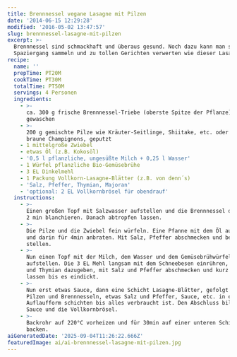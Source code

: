 ```yaml
---
title: Brennnessel vegane Lasagne mit Pilzen
date: '2014-06-15 12:29:28'
modified: '2016-05-02 13:47:57'
slug: brennnessel-lasagne-mit-pilzen
excerpt: >-
  Brennnessel sind schmackhaft und überaus gesund. Noch dazu kann man sie beim
  Spaziergang sammeln und zu tollen Gerichten verwerten wie dieser Lasagne.
recipe:
  name: ''
  prepTime: PT20M
  cookTime: PT30M
  totalTime: PT50M
  servings: 4 Personen
  ingredients:
    - >-
      ca. 300 g frische Brennnessel-Triebe (oberste Spitze der Pflanze),
      gewaschen
    - >-
      200 g gemischte Pilze wie Kräuter-Seitlinge, Shiitake, etc. oder einfach
      braune Champignons, geputzt
    - 1 mittelgroße Zwiebel
    - etwas Öl (z.B. Kokosöl)
    - '0,5 l pflanzliche, ungesüßte Milch + 0,25 l Wasser'
    - 1 Würfel pflanzliche Bio-Gemüsebrühe
    - 3 EL Dinkelmehl
    - 1 Packung Vollkorn-Lasagne-Blätter (z.B. von denn´s)
    - 'Salz, Pfeffer, Thymian, Majoran'
    - 'optional: 2 EL Vollkornbrösel für obendrauf'
  instructions:
    - >-
      Einen großen Topf mit Salzwasser aufstellen und die Brennnessel darin für
      2 min blanchieren. Danach abtropfen lassen.
    - >-
      Die Pilze und die Zwiebel fein würfeln. Eine Pfanne mit dem Öl aufstellen
      und darin für 4min anbraten. Mit Salz, Pfeffer abschmecken und beiseite
      stellen.
    - >-
      Nun einen Topf mit der Milch, dem Wasser und dem Gemüsebrühwürfel
      aufstellen. Die 3 EL Mehl langsam mit dem Schneebesen einrühren, Majoran
      und Thymian dazugeben, mit Salz und Pfeffer abschmecken und kurz köcheln
      lassen bis es eindickt.
    - >-
      Nun erst etwas Sauce, dann eine Schicht Lasagne-Blätter, gefolgt von
      Pilzen und Brennnesseln, etwas Salz und Pfeffer, Sauce, etc. in eine
      Auflaufform schichten bis alles verbraucht ist. Den Abschluss bildet die
      Sauce und die Vollkornbrösel.
    - >-
      Backrohr auf 220°C vorheizen und für 30min auf einer unteren Schiene
      backen.
aiGeneratedDate: '2025-09-04T11:26:22.666Z'
featuredImage: ai/ai-brennnessel-lasagne-mit-pilzen.jpg
---
```


[<!-- Image removed (no copyright): brennnessel-lasagne.jpg -->](https://www.veganblatt.com/i/brennnessel-lasagne.jpg)
